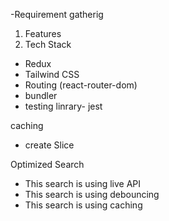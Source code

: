 -Requirement gatherig
 1. Features
 2. Tech Stack
   - Redux
   - Tailwind CSS
   - Routing (react-router-dom)
   - bundler
   - testing linrary- jest


   caching
  - create Slice

  Optimized Search
  - This search is using live API
  - This search is using debouncing
  - This search is using caching
   